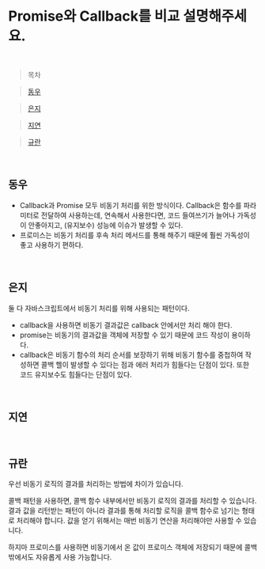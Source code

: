 # Promise와 Callback를 비교 설명해주세요.

<br />

> 목차

> [동우](#동우)

> [은지](#은지)

> [지연](#지연)

> [규란](#규란)

<br />

## 동우

- Callback과 Promise 모두 비동기 처리를 위한 방식이다. Callback은 함수를 파라미터로 전달하여 사용하는데, 연속해서 사용한다면, 코드 들여쓰기가 늘어나 가독성이 안좋아지고, (유지보수) 성능에 이슈가 발생할 수 있다.
- 프로미스는 비동기 처리를 후속 처리 메서드를 통해 해주기 때문에 훨씬 가독성이 좋고 사용하기 편하다.

<br />

## 은지

둘 다 자바스크립트에서 비동기 처리를 위해 사용되는 패턴이다.

- callback을 사용하면 비동기 결과값은 callback 안에서만 처리 해야 한다.
- promise는 비동기의 결과값을 객체에 저장할 수 있기 때문에 코드 작성이 용이하다.
- callback은 비동기 함수의 처리 순서를 보장하기 위해 비동기 함수를 중첩하여 작성하면 콜백 헬이 발생할 수 있다는 점과 에러 처리가 힘들다는 단점이 있다. 또한 코드 유지보수도 힘들다는 단점이 있다.

<br />

## 지연

<br />

## 규란

우선 비동기 로직의 결과를 처리하는 방법에 차이가 있습니다.

콜백 패턴을 사용하면, 콜백 함수 내부에서만 비동기 로직의 결과를 처리할 수 있습니다. 결과 값을 리턴받는 패턴이 아니라 결과를 통해 처리할 로직을 콜백 함수로 넘기는 형태로 처리해야 합니다.
값을 얻기 위해서는 매번 비동기 연산을 처리해야만 사용할 수 있습니다.

하지마 프로미스를 사용하면 비동기에서 온 값이 프로미스 객체에 저장되기 때문에 콜백 밖에서도 자유롭게 사용 가능합니다.
